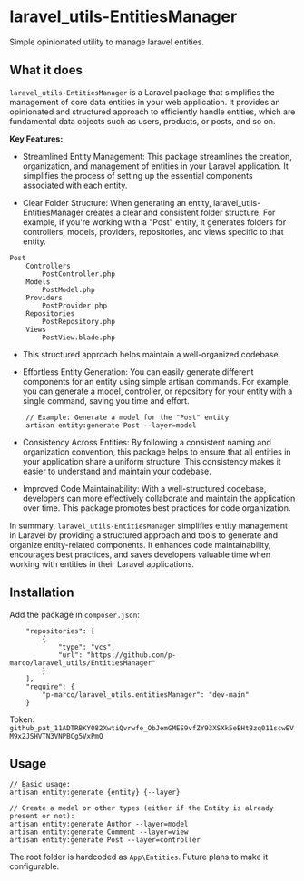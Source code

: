 # laravel_utils-EntitiesManager
Simple opinionated utility to manage laravel entities.

## What it does

`laravel_utils-EntitiesManager` is a Laravel package that simplifies the management of core data entities in your web application. It provides an opinionated and structured approach to efficiently handle entities, which are fundamental data objects such as users, products, or posts, and so on.

**Key Features:**

* Streamlined Entity Management: This package streamlines the creation, organization, and management of entities in your Laravel application. It simplifies the process of setting up the essential components associated with each entity.

* Clear Folder Structure: When generating an entity, laravel_utils-EntitiesManager creates a clear and consistent folder structure. For example, if you're working with a "Post" entity, it generates folders for controllers, models, providers, repositories, and views specific to that entity.

```
Post
    Controllers
        PostController.php
    Models
        PostModel.php
    Providers
        PostProvider.php
    Repositories
        PostRepository.php
    Views
        PostView.blade.php
```

* This structured approach helps maintain a well-organized codebase.

* Effortless Entity Generation: You can easily generate different components for an entity using simple artisan commands. For example, you can generate a model, controller, or repository for your entity with a single command, saving you time and effort.

```
    // Example: Generate a model for the "Post" entity
    artisan entity:generate Post --layer=model
```

* Consistency Across Entities: By following a consistent naming and organization convention, this package helps to ensure that all entities in your application share a uniform structure. This consistency makes it easier to understand and maintain your codebase.

* Improved Code Maintainability: With a well-structured codebase, developers can more effectively collaborate and maintain the application over time. This package promotes best practices for code organization.

In summary, `laravel_utils-EntitiesManager` simplifies entity management in Laravel by providing a structured approach and tools to generate and organize entity-related components. It enhances code maintainability, encourages best practices, and saves developers valuable time when working with entities in their Laravel applications.

## Installation

Add the package in `composer.json`: 
```
    "repositories": [
        {
            "type": "vcs",
            "url": "https://github.com/p-marco/laravel_utils/EntitiesManager"
        }
    ],
    "require": {
        "p-marco/laravel_utils.entitiesManager": "dev-main"
    }
```

Token: `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`


## Usage

```
// Basic usage:
artisan entity:generate {entity} {--layer}

// Create a model or other types (either if the Entity is already present or not):
artisan entity:generate Author --layer=model
artisan entity:generate Comment --layer=view
artisan entity:generate Post --layer=controller

```
The root folder is hardcoded as `App\Entities`. Future plans to make it configurable.